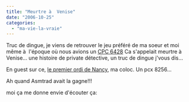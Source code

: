 ```yaml
---
title: "Meurtre à  Venise"
date: "2006-10-25"
categories: 
  - "ma-vie-la-vraie"
---
```


Truc de dingue, je viens de retrouver le jeu préféré de ma soeur et moi même à  l'époque où nous avions un [CPC 6428](http://amstrad.cpc.free.fr/amstrad/cpc6128.htm) Ca s'appelait meurtre à  Venise... une histoire de private détective, un truc de dingue j'vous dis...

En guest sur ce, [le premier ordi de Nancy](http://www.silicium.org/uk/amstrad/pcw8256.htm), ma coloc. Un pcx 8256...

Ah quand Asmtrad avait la gagne!!!

moi ça me donne envie d'écouter ça:
